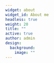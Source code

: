 ```yaml
---
widget: about
widget_id: About me
headless: true
weight: 20
title: ""
active: true
author: admin
design:
  background:
    image: ""
---
```

